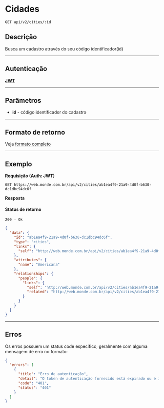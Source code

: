 # Cidades

    GET api/v2/cities/:id

## Descrição
Busca um cadastro através do seu código identificador(id)

***

## Autenticação
**[JWT](../authentication/POST_tokens.md)**

***

## Parâmetros

  - **id** - código identificador do cadastro

***

## Formato de retorno

  Veja [formato completo](v1/full_format.md#task-categories)

***

## Exemplo

  **Requisição (Auth: JWT)**

    GET https://web.monde.com.br/api/v2/cities/ab1ea4f9-21a9-4d0f-b630-dc1dbc94dc6f
  **Resposta**

  #### Status de retorno
    200 - Ok

  ``` json
  {
    "data": {
      "id": "ab1ea4f9-21a9-4d0f-b630-dc1dbc94dc6f",
      "type": "cities",
      "links": {
        "self": "http://web.monde.com.br/api/v2/cities/ab1ea4f9-21a9-4d0f-b630-dc1dbc94dc6f"
      },
      "attributes": {
        "name": "Americana"
      },
      "relationships": {
        "people": {
          "links": {
            "self": "http://web.monde.com.br/api/v2/cities/ab1ea4f9-21a9-4d0f-b630-dc1dbc94dc6f/relationships/people",
            "related": "http://web.monde.com.br/api/v2/cities/ab1ea4f9-21a9-4d0f-b630-dc1dbc94dc6f/people"
          }
        }
      }
    }
  }
  ```

***

## Erros
Os erros possuem um status code especifico, geralmente com alguma mensagem de erro no formato:
``` json
{
  "errors": [
    {
      "title": "Erro de autenticação",
      "detail": "O token de autenticação fornecido está expirado ou é inválido",
      "code": "401",
      "status": "401"
    }
  ]
}
```